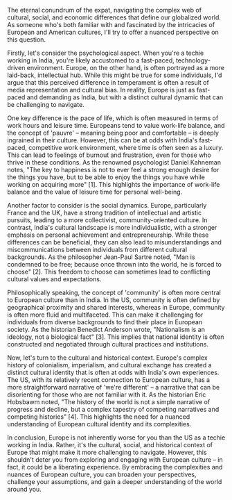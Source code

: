 The eternal conundrum of the expat, navigating the complex web of cultural, social, and economic differences that define our globalized world. As someone who's both familiar with and fascinated by the intricacies of European and American cultures, I'll try to offer a nuanced perspective on this question. 

Firstly, let's consider the psychological aspect. When you're a techie working in India, you're likely accustomed to a fast-paced, technology-driven environment. Europe, on the other hand, is often portrayed as a more laid-back, intellectual hub. While this might be true for some individuals, I'd argue that this perceived difference in temperament is often a result of media representation and cultural bias. In reality, Europe is just as fast-paced and demanding as India, but with a distinct cultural dynamic that can be challenging to navigate.

One key difference is the pace of life, which is often measured in terms of work hours and leisure time. Europeans tend to value work-life balance, and the concept of 'pauvre' – meaning being poor and comfortable – is deeply ingrained in their culture. However, this can be at odds with India's fast-paced, competitive work environment, where time is often seen as a luxury. This can lead to feelings of burnout and frustration, even for those who thrive in these conditions. As the renowned psychologist Daniel Kahneman notes, "The key to happiness is not to ever feel a strong enough desire for the things you have, but to be able to enjoy the things you have while working on acquiring more" [1]. This highlights the importance of work-life balance and the value of leisure time for personal well-being. 

Another factor to consider is the social dynamics. Europe, particularly France and the UK, have a strong tradition of intellectual and artistic pursuits, leading to a more collectivist, community-oriented culture. In contrast, India's cultural landscape is more individualistic, with a stronger emphasis on personal achievement and entrepreneurship. While these differences can be beneficial, they can also lead to misunderstandings and miscommunications between individuals from different cultural backgrounds. As the philosopher Jean-Paul Sartre noted, "Man is condemned to be free; because once thrown into the world, he is forced to choose" [2]. This freedom to choose can sometimes lead to conflicting cultural values and expectations.

Philosophically speaking, the concept of 'community' is often more central to European culture than in India. In the US, community is often defined by geographical proximity and shared interests, whereas in Europe, community is often more fluid and multifaceted. This can make it challenging for individuals from diverse backgrounds to find their place in European society. As the historian Benedict Anderson wrote, "Nationalism is an ideology, not a biological fact" [3]. This implies that national identity is often constructed and negotiated through cultural practices and institutions.

Now, let's turn to the cultural and historical context. Europe's complex history of colonialism, imperialism, and cultural exchange has created a distinct cultural identity that is often at odds with India's own experiences. The US, with its relatively recent connection to European culture, has a more straightforward narrative of 'we're different' – a narrative that can be disorienting for those who are not familiar with it. As the historian Eric Hobsbawm noted, "The history of the world is not a simple narrative of progress and decline, but a complex tapestry of competing narratives and competing histories" [4]. This highlights the need for a nuanced understanding of European cultural identity and its complexities.

In conclusion, Europe is not inherently worse for you than the US as a techie working in India. Rather, it's the cultural, social, and historical context of Europe that might make it more challenging to navigate. However, this shouldn't deter you from exploring and engaging with European culture – in fact, it could be a liberating experience. By embracing the complexities and nuances of European culture, you can broaden your perspectives, challenge your assumptions, and gain a deeper understanding of the world around you.